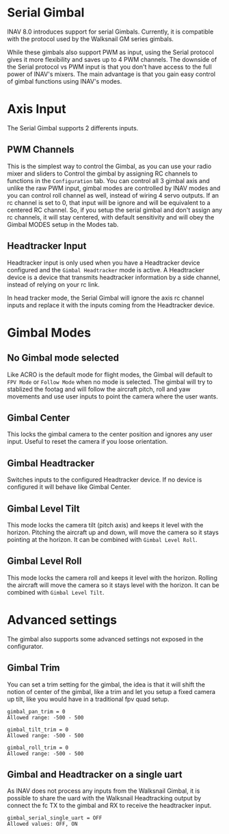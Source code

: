 # Serial Gimbal
INAV 8.0 introduces support for serial Gimbals. Currently, it is compatible with the protocol used by the Walksnail GM series gimbals.

While these gimbals also support PWM as input, using the Serial protocol gives it more flexibility and saves up to 4 PWM channels. The downside of the Serial protocol vs PWM input is that you don't have access to the full power of INAV's mixers. The main advantage is that you gain easy control of gimbal functions using INAV's modes.

# Axis Input
The Serial Gimbal supports 2 differents inputs.

## PWM Channels
This is the simplest way to control the Gimbal, as you can use your radio mixer and sliders to Control the gimbal by assigning RC channels to functions in the ```Configuration``` tab. You can control all 3 gimbal axis and unlike the raw PWM input, gimbal modes are controlled by INAV modes and you can control roll channel as well, instead of wiring 4 servo outputs. If an rc channel is set to 0, that input will be ignore and will be equivalent to a centered RC channel. So, if you setup the serial gimbal and don't assign any rc channels, it will stay centered, with default sensitivity and will obey the Gimbal MODES setup in the Modes tab.

## Headtracker Input
Headtracker input is only used when you have a Headtracker device configured and the ```Gimbal Headtracker``` mode is active. 
A Headtracker device is a device that transmits headtracker information by a side channel, instead of relying on your rc link.

In head tracker mode, the Serial Gimbal will ignore the axis rc channel inputs and replace it with the inputs coming from the Headtracker device.

# Gimbal Modes
## No Gimbal mode selected
Like ACRO is the default mode for flight modes, the Gimbal will default to ```FPV Mode``` or ```Follow Mode``` when no mode is selected. The gimbal will try to stablized the footag and will follow the aircraft pitch, roll and yaw movements and use user inputs to point the camera where the user wants.

## Gimbal Center
This locks the gimbal camera to the center position and ignores any user input. Useful to reset the camera if you loose orientation.

## Gimbal Headtracker
Switches inputs to the configured Headtracker device. If no device is configured it will behave like Gimbal Center.

## Gimbal Level Tilt
This mode locks the camera tilt (pitch axis) and keeps it level with the horizon. Pitching the aircraft up and down, will move the camera so it stays pointing at the horizon. It can be combined with ```Gimbal Level Roll```.

## Gimbal Level Roll
This mode locks the camera roll and keeps it level with the horizon. Rolling the aircraft will move the camera so it stays level with the horizon. It can be combined with ```Gimbal Level Tilt```.

# Advanced settings
The gimbal also supports some advanced settings not exposed in the configurator.

## Gimbal Trim
You can set a trim setting for the gimbal, the idea is that it will shift the notion of center of the gimbal, like a trim and let you setup a fixed camera up tilt, like you would have in a traditional fpv quad setup.

```
gimbal_pan_trim = 0
Allowed range: -500 - 500

gimbal_tilt_trim = 0
Allowed range: -500 - 500

gimbal_roll_trim = 0
Allowed range: -500 - 500
```

## Gimbal and Headtracker on a single uart
As INAV does not process any inputs from the Walksnail Gimbal, it is possible to share the uard with the Walksnail Headtracking output by connect the fc TX to the gimbal and RX to receive the headtracker input.
```
gimbal_serial_single_uart = OFF
Allowed values: OFF, ON
```
